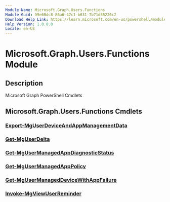 ```yaml
---
Module Name: Microsoft.Graph.Users.Functions
Module Guid: 99e60dc8-86a6-47c1-b631-7b71d55226c2
Download Help Link: https://learn.microsoft.com/en-us/powershell/module/microsoft.graph.users.functions/?view=graph-powershell-1.0
Help Version: 1.0.0.0
Locale: en-US
---
```


# Microsoft.Graph.Users.Functions Module
## Description
Microsoft Graph PowerShell Cmdlets

## Microsoft.Graph.Users.Functions Cmdlets
### [Export-MgUserDeviceAndAppManagementData](Export-MgUserDeviceAndAppManagementData.md)

### [Get-MgUserDelta](Get-MgUserDelta.md)

### [Get-MgUserManagedAppDiagnosticStatus](Get-MgUserManagedAppDiagnosticStatus.md)

### [Get-MgUserManagedAppPolicy](Get-MgUserManagedAppPolicy.md)

### [Get-MgUserManagedDeviceWithAppFailure](Get-MgUserManagedDeviceWithAppFailure.md)

### [Invoke-MgViewUserReminder](Invoke-MgViewUserReminder.md)




















